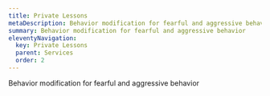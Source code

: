 ```yaml
---
title: Private Lessons
metaDescription: Behavior modification for fearful and aggressive behavior
summary: Behavior modification for fearful and aggressive behavior
eleventyNavigation:
  key: Private Lessons
  parent: Services
  order: 2
---
```

Behavior modification for fearful and aggressive behavior